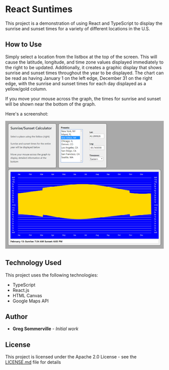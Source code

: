 # React Suntimes
This project is a demonstration of using React and TypeScript to display the sunrise and sunset times
for a variety of different locations in the U.S.

## How to Use
Simply select a location from the listbox at the top of the screen.  This will cause the latitude, longitude, 
and time zone values displayed immediately to the right to be updated.  Additionally, it creates a 
graphic display that shows sunrise and sunset times throughout the year to be displayed.  The chart can be read
as having January 1 on the left edge, December 31 on the right edge, with the sunrise and sunset times for each
day displayed as a yellow/gold column.  

If you move your mouse across the graph, the times for sunrise and sunset will be shown near the bottom of the graph.

Here's a screenshot:

![Screenshot](screenshot.png)

## Technology Used
This project uses the following technologies:
- TypeScript
- React.js
- HTML Canvas
- Google Maps API

## Author
* **Greg Sommerville** - *Initial work* 
 
## License
This project is licensed under the Apache 2.0 License - see the [LICENSE.md](LICENSE.md) file for details